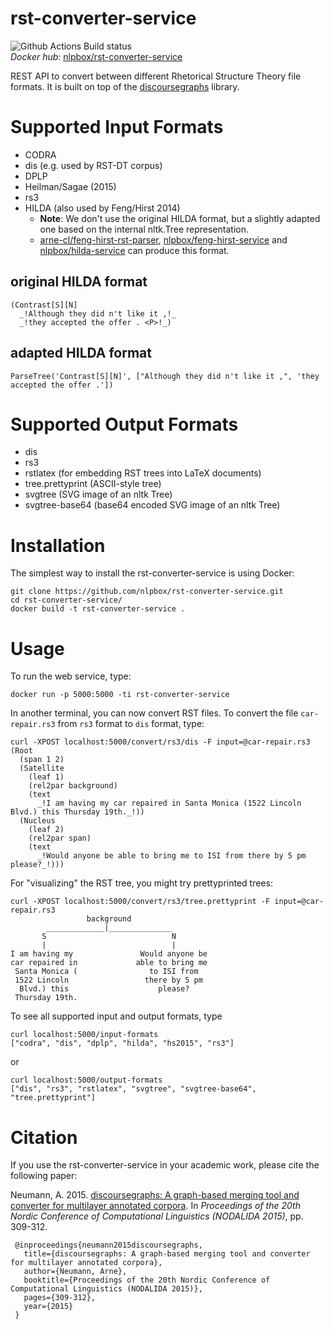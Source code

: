 # rst-converter-service

![Github Actions Build status](https://github.com/rst-workbench/rst-converter-service/actions/workflows/ci.yml/badge.svg)  
*Docker hub*: [nlpbox/rst-converter-service](https://hub.docker.com/r/nlpbox/rst-converter-service)

REST API to convert between different Rhetorical Structure Theory file formats.
It is built on top of the [discoursegraphs](http://github.com/arne-cl/discoursegraphs) library.

# Supported Input Formats

- CODRA
- dis (e.g. used by RST-DT corpus)
- DPLP
- Heilman/Sagae (2015)
- rs3
- HILDA (also used by Feng/Hirst 2014)
    - **Note**: We don't use the original HILDA format, but a slightly adapted one based
      on the internal nltk.Tree representation.
    - [arne-cl/feng-hirst-rst-parser](https://github.com/arne-cl/feng-hirst-rst-parser),
      [nlpbox/feng-hirst-service](https://github.com/nlpbox/feng-hirst-service) and
      [nlpbox/hilda-service](https://github.com/nlpbox/hilda-service) can produce
      this format.
    
## original HILDA format

```
(Contrast[S][N]
  _!Although they did n't like it ,!_
  _!they accepted the offer . <P>!_)
```

## adapted HILDA format

```
ParseTree('Contrast[S][N]', ["Although they did n't like it ,", 'they accepted the offer .'])
```

# Supported Output Formats

- dis
- rs3
- rstlatex (for embedding RST trees into LaTeX documents)
- tree.prettyprint (ASCII-style tree)
- svgtree (SVG image of an nltk Tree)
- svgtree-base64 (base64 encoded SVG image of an nltk Tree)

# Installation

The simplest way to install the rst-converter-service is using Docker:

```
git clone https://github.com/nlpbox/rst-converter-service.git
cd rst-converter-service/
docker build -t rst-converter-service .
```

# Usage

To run the web service, type:

```
docker run -p 5000:5000 -ti rst-converter-service
```

In another terminal, you can now convert RST files. To convert the file `car-repair.rs3`
from `rs3` format to `dis` format, type:

```
curl -XPOST localhost:5000/convert/rs3/dis -F input=@car-repair.rs3
(Root
  (span 1 2)
  (Satellite
    (leaf 1)
    (rel2par background)
    (text
      _!I am having my car repaired in Santa Monica (1522 Lincoln Blvd.) this Thursday 19th._!))
  (Nucleus
    (leaf 2)
    (rel2par span)
    (text
      _!Would anyone be able to bring me to ISI from there by 5 pm please?_!)))
```

For "visualizing" the RST tree, you might try prettyprinted trees:

```
curl -XPOST localhost:5000/convert/rs3/tree.prettyprint -F input=@car-repair.rs3
                 background
        _____________|______________
       S                            N
       |                            |
I am having my               Would anyone be
car repaired in             able to bring me
 Santa Monica (                to ISI from
 1522 Lincoln                 there by 5 pm
  Blvd.) this                    please?
 Thursday 19th.
```

To see all supported input and output formats, type

```
curl localhost:5000/input-formats
["codra", "dis", "dplp", "hilda", "hs2015", "rs3"]
```

or

```
curl localhost:5000/output-formats
["dis", "rs3", "rstlatex", "svgtree", "svgtree-base64", "tree.prettyprint"]
```

# Citation

If you use the rst-converter-service in your academic work, please cite the following paper:

Neumann, A. 2015. [discoursegraphs: A graph-based merging tool and converter
for multilayer annotated corpora](https://www.aclweb.org/anthology/W15-1843). In *Proceedings of the 20th Nordic Conference
of Computational Linguistics (NODALIDA 2015)*, pp. 309-312.

```
 @inproceedings{neumann2015discoursegraphs,
   title={discoursegraphs: A graph-based merging tool and converter for multilayer annotated corpora},
   author={Neumann, Arne},
   booktitle={Proceedings of the 20th Nordic Conference of Computational Linguistics (NODALIDA 2015)},
   pages={309-312},
   year={2015}
 }
 ```
